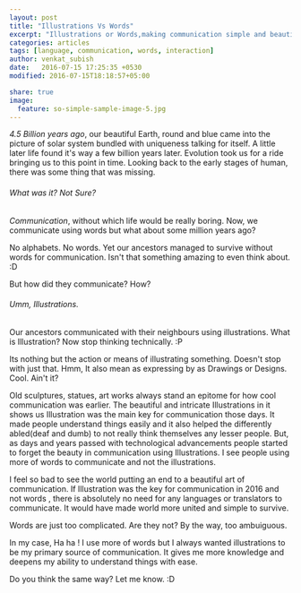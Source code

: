 ```yaml
---
layout: post
title: "Illustrations Vs Words"
excerpt: "Illustrations or Words,making communication simple and beautiful?"
categories: articles
tags: [language, communication, words, interaction]
author: venkat_subish
date:   2016-07-15 17:25:35 +0530
modified: 2016-07-15T18:18:57+05:00

share: true
image:
  feature: so-simple-sample-image-5.jpg
---
```


*4.5 Billion years ago*, our beautiful Earth, round and blue came into the picture of solar system bundled with uniqueness talking for itself. A little later life found it's way a few billion years later. Evolution took us for a ride bringing us to this point in time. Looking back to the early stages of human, there was some thing that was missing.

###### What was it? Not Sure?

*Communication*, without which life would be really boring. Now, we communicate using words but what about some million years ago?

No alphabets. No words. Yet our ancestors managed to survive without words for communication. Isn't that something amazing to even think about. :D

But how did they communicate? How? 

###### Umm, Illustrations. 

Our ancestors communicated with their neighbours using illustrations. What is Illustration? Now stop thinking technically. :P

Its nothing but the action or means of illustrating something. Doesn't stop with just that. Hmm, It also mean as expressing by as Drawings or Designs. Cool. Ain't it?

Old sculptures, statues, art works always stand an epitome for how cool communication was earlier. The beautiful and intricate Illustrations in it shows us Illustration was the main key for communication those days. It made people understand things easily and it also helped the differently abled(deaf and dumb) to not really think themselves any lesser people. But, as days and years passed with technological advancements people started to forget the beauty in communication using Illustrations. I see people using more of words to communicate and not the illustrations. 

I feel so bad to see the world putting an end to a beautiful art of communication. If Illustration was the key for communication in 2016 and not words , there is absolutely no need for any languages or translators to communicate. It would have made world more united and simple to survive. 

Words are just too complicated. Are they not? By the way, too ambuiguous.

In my case, Ha ha ! I use more of words but I always wanted illustrations to be my primary source of communication. It gives me more knowledge and deepens my ability to understand things with ease. 

Do you think the same way? Let me know. :D
